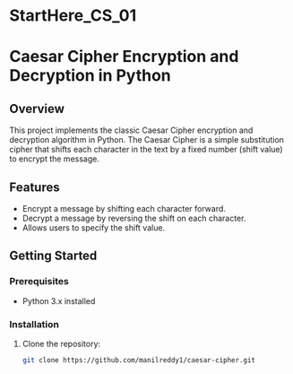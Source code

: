 # StartHere_CS_01
# Caesar Cipher Encryption and Decryption in Python

## Overview
This project implements the classic Caesar Cipher encryption and decryption algorithm in Python. The Caesar Cipher is a simple substitution cipher that shifts each character in the text by a fixed number (shift value) to encrypt the message.

## Features
- Encrypt a message by shifting each character forward.
- Decrypt a message by reversing the shift on each character.
- Allows users to specify the shift value.

## Getting Started

### Prerequisites
- Python 3.x installed

### Installation
1. Clone the repository:
   ```bash
   git clone https://github.com/manilreddy1/caesar-cipher.git

